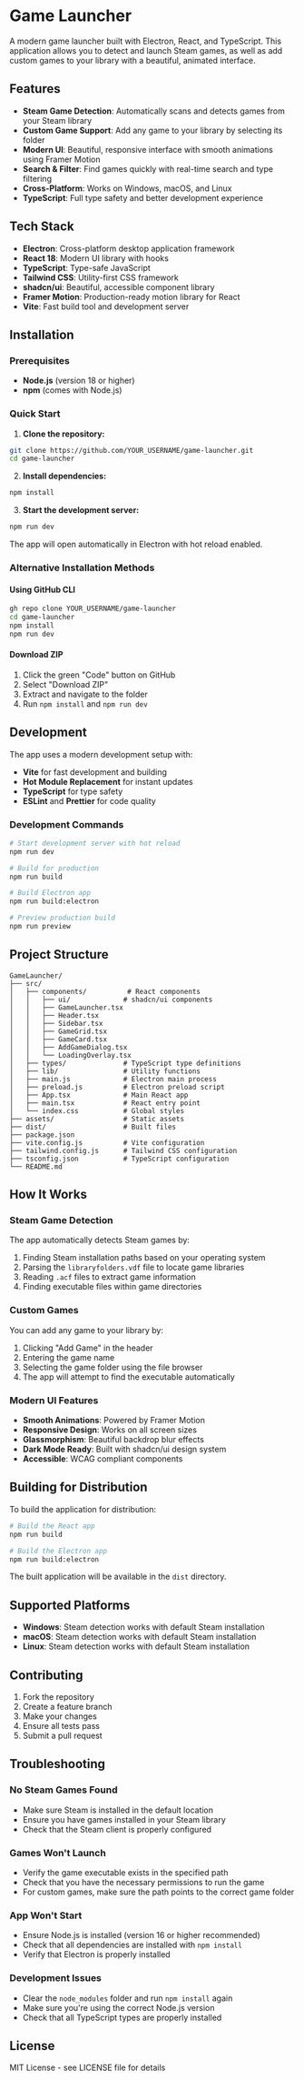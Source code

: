 # Game Launcher

A modern game launcher built with Electron, React, and TypeScript. This application allows you to detect and launch Steam games, as well as add custom games to your library with a beautiful, animated interface.

## Features

- **Steam Game Detection**: Automatically scans and detects games from your Steam library
- **Custom Game Support**: Add any game to your library by selecting its folder
- **Modern UI**: Beautiful, responsive interface with smooth animations using Framer Motion
- **Search & Filter**: Find games quickly with real-time search and type filtering
- **Cross-Platform**: Works on Windows, macOS, and Linux
- **TypeScript**: Full type safety and better development experience

## Tech Stack

- **Electron**: Cross-platform desktop application framework
- **React 18**: Modern UI library with hooks
- **TypeScript**: Type-safe JavaScript
- **Tailwind CSS**: Utility-first CSS framework
- **shadcn/ui**: Beautiful, accessible component library
- **Framer Motion**: Production-ready motion library for React
- **Vite**: Fast build tool and development server

## Installation

### Prerequisites
- **Node.js** (version 18 or higher)
- **npm** (comes with Node.js)

### Quick Start

1. **Clone the repository:**
```bash
git clone https://github.com/YOUR_USERNAME/game-launcher.git
cd game-launcher
```

2. **Install dependencies:**
```bash
npm install
```

3. **Start the development server:**
```bash
npm run dev
```

The app will open automatically in Electron with hot reload enabled.

### Alternative Installation Methods

#### Using GitHub CLI
```bash
gh repo clone YOUR_USERNAME/game-launcher
cd game-launcher
npm install
npm run dev
```

#### Download ZIP
1. Click the green "Code" button on GitHub
2. Select "Download ZIP"
3. Extract and navigate to the folder
4. Run `npm install` and `npm run dev`

## Development

The app uses a modern development setup with:
- **Vite** for fast development and building
- **Hot Module Replacement** for instant updates
- **TypeScript** for type safety
- **ESLint** and **Prettier** for code quality

### Development Commands

```bash
# Start development server with hot reload
npm run dev

# Build for production
npm run build

# Build Electron app
npm run build:electron

# Preview production build
npm run preview
```

## Project Structure

```
GameLauncher/
├── src/
│   ├── components/          # React components
│   │   ├── ui/             # shadcn/ui components
│   │   ├── GameLauncher.tsx
│   │   ├── Header.tsx
│   │   ├── Sidebar.tsx
│   │   ├── GameGrid.tsx
│   │   ├── GameCard.tsx
│   │   ├── AddGameDialog.tsx
│   │   └── LoadingOverlay.tsx
│   ├── types/              # TypeScript type definitions
│   ├── lib/                # Utility functions
│   ├── main.js             # Electron main process
│   ├── preload.js          # Electron preload script
│   ├── App.tsx             # Main React app
│   ├── main.tsx            # React entry point
│   └── index.css           # Global styles
├── assets/                 # Static assets
├── dist/                   # Built files
├── package.json
├── vite.config.js          # Vite configuration
├── tailwind.config.js      # Tailwind CSS configuration
├── tsconfig.json           # TypeScript configuration
└── README.md
```

## How It Works

### Steam Game Detection
The app automatically detects Steam games by:
1. Finding Steam installation paths based on your operating system
2. Parsing the `libraryfolders.vdf` file to locate game libraries
3. Reading `.acf` files to extract game information
4. Finding executable files within game directories

### Custom Games
You can add any game to your library by:
1. Clicking "Add Game" in the header
2. Entering the game name
3. Selecting the game folder using the file browser
4. The app will attempt to find the executable automatically

### Modern UI Features
- **Smooth Animations**: Powered by Framer Motion
- **Responsive Design**: Works on all screen sizes
- **Glassmorphism**: Beautiful backdrop blur effects
- **Dark Mode Ready**: Built with shadcn/ui design system
- **Accessible**: WCAG compliant components

## Building for Distribution

To build the application for distribution:

```bash
# Build the React app
npm run build

# Build the Electron app
npm run build:electron
```

The built application will be available in the `dist` directory.

## Supported Platforms

- **Windows**: Steam detection works with default Steam installation
- **macOS**: Steam detection works with default Steam installation  
- **Linux**: Steam detection works with default Steam installation

## Contributing

1. Fork the repository
2. Create a feature branch
3. Make your changes
4. Ensure all tests pass
5. Submit a pull request

## Troubleshooting

### No Steam Games Found
- Make sure Steam is installed in the default location
- Ensure you have games installed in your Steam library
- Check that the Steam client is properly configured

### Games Won't Launch
- Verify the game executable exists in the specified path
- Check that you have the necessary permissions to run the game
- For custom games, make sure the path points to the correct game folder

### App Won't Start
- Ensure Node.js is installed (version 16 or higher recommended)
- Check that all dependencies are installed with `npm install`
- Verify that Electron is properly installed

### Development Issues
- Clear the `node_modules` folder and run `npm install` again
- Make sure you're using the correct Node.js version
- Check that all TypeScript types are properly installed

## License

MIT License - see LICENSE file for details
